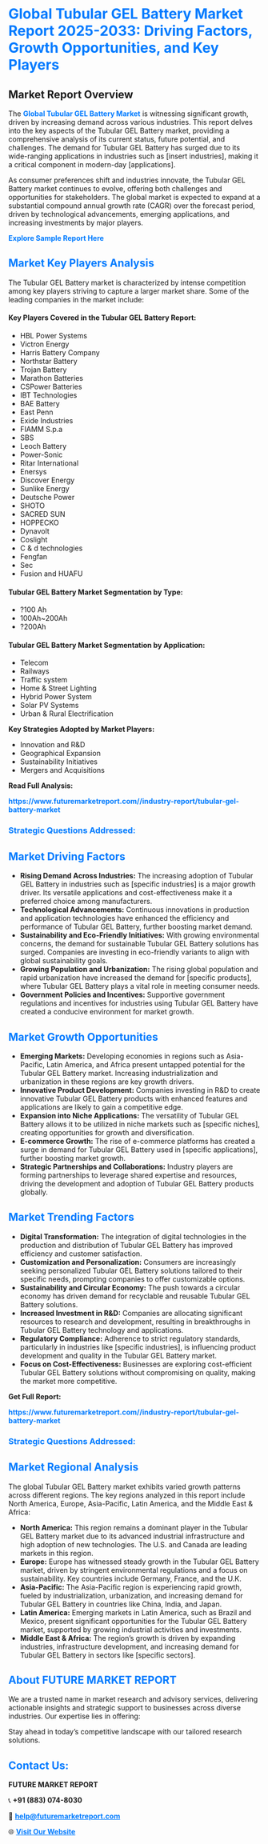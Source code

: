 <h1 style="color: #007BFF;">Global Tubular GEL Battery Market Report 2025-2033: Driving Factors, Growth Opportunities, and Key Players</h1>

<section id="overview">
<h2>Market Report Overview</h2>
<p>The <a href="https://www.futuremarketreport.com//industry-report/tubular-gel-battery-market" style="color: #007BFF; text-decoration: none;"><strong>Global Tubular GEL Battery Market</strong></a> is witnessing significant growth, driven by increasing demand across various industries. This report delves into the key aspects of the Tubular GEL Battery market, providing a comprehensive analysis of its current status, future potential, and challenges. The demand for Tubular GEL Battery has surged due to its wide-ranging applications in industries such as [insert industries], making it a critical component in modern-day [applications].</p>
<p>As consumer preferences shift and industries innovate, the Tubular GEL Battery market continues to evolve, offering both challenges and opportunities for stakeholders. The global market is expected to expand at a substantial compound annual growth rate (CAGR) over the forecast period, driven by technological advancements, emerging applications, and increasing investments by major players.</p>
</section>

<section id="overview">
<p><a href="https://www.futuremarketreport.com//request-sample/reportId=50485" style="color: #007BFF; text-decoration: none;"><strong>Explore Sample Report Here</strong></a></p>
</section>

<section id="key-players">
<h2 style="color: #007BFF;">Market Key Players Analysis</h2>
<p>The Tubular GEL Battery market is characterized by intense competition among key players striving to capture a larger market share. Some of the leading companies in the market include:</p>
<h4>Key Players Covered in the Tubular GEL Battery Report:</h4>
<ul><li>HBL Power Systems</li><li>Victron Energy</li><li>Harris Battery Company</li><li>Northstar Battery</li><li>Trojan Battery</li><li>Marathon Batteries</li><li>CSPower Batteries</li><li>IBT Technologies</li><li>BAE Battery</li><li>East Penn</li><li>Exide Industries</li><li>FIAMM S.p.a</li><li>SBS</li><li>Leoch Battery</li><li>Power-Sonic</li><li>Ritar International</li><li>Enersys</li><li>Discover Energy</li><li>Sunlike Energy</li><li>Deutsche Power</li><li>SHOTO</li><li>SACRED SUN</li><li>HOPPECKO</li><li>Dynavolt</li><li>Coslight</li><li>C &amp; d technologies</li><li>Fengfan</li><li>Sec</li><li>Fusion and HUAFU</li></ul>
<h4>Tubular GEL Battery Market Segmentation by Type:</h4>
<ul><li>?100 Ah</li><li>100Ah~200Ah</li><li>?200Ah</li></ul>

<h4>Tubular GEL Battery Market Segmentation by Application:</h4>
<ul><li>Telecom</li><li>Railways</li><li>Traffic system</li><li>Home &amp; Street Lighting</li><li>Hybrid Power System</li><li>Solar PV Systems</li><li>Urban &amp; Rural Electrification</li></ul>
<p><strong>Key Strategies Adopted by Market Players:</strong></p>
<ul>
<li>Innovation and R&D</li>
<li>Geographical Expansion</li>
<li>Sustainability Initiatives</li>
<li>Mergers and Acquisitions</li>
</ul>
</section>

<section>
<p><strong>Read Full Analysis: </strong></p><a href="https://www.futuremarketreport.com//industry-report/tubular-gel-battery-market" style="color: #007BFF; text-decoration: none;"><strong>https://www.futuremarketreport.com//industry-report/tubular-gel-battery-market</strong></a>
<h3 style="color: #007BFF;">Strategic Questions Addressed:</h3>
</section>

<section id="driving-factors">
<h2 style="color: #007BFF;">Market Driving Factors</h2>
<ul>
<li><strong>Rising Demand Across Industries:</strong> The increasing adoption of Tubular GEL Battery in industries such as [specific industries] is a major growth driver. Its versatile applications and cost-effectiveness make it a preferred choice among manufacturers.</li>
<li><strong>Technological Advancements:</strong> Continuous innovations in production and application technologies have enhanced the efficiency and performance of Tubular GEL Battery, further boosting market demand.</li>
<li><strong>Sustainability and Eco-Friendly Initiatives:</strong> With growing environmental concerns, the demand for sustainable Tubular GEL Battery solutions has surged. Companies are investing in eco-friendly variants to align with global sustainability goals.</li>
<li><strong>Growing Population and Urbanization:</strong> The rising global population and rapid urbanization have increased the demand for [specific products], where Tubular GEL Battery plays a vital role in meeting consumer needs.</li>
<li><strong>Government Policies and Incentives:</strong> Supportive government regulations and incentives for industries using Tubular GEL Battery have created a conducive environment for market growth.</li>
</ul>
</section>

<section id="growth-opportunities">
<h2 style="color: #007BFF;">Market Growth Opportunities</h2>
<ul>
<li><strong>Emerging Markets:</strong> Developing economies in regions such as Asia-Pacific, Latin America, and Africa present untapped potential for the Tubular GEL Battery market. Increasing industrialization and urbanization in these regions are key growth drivers.</li>
<li><strong>Innovative Product Development:</strong> Companies investing in R&D to create innovative Tubular GEL Battery products with enhanced features and applications are likely to gain a competitive edge.</li>
<li><strong>Expansion into Niche Applications:</strong> The versatility of Tubular GEL Battery allows it to be utilized in niche markets such as [specific niches], creating opportunities for growth and diversification.</li>
<li><strong>E-commerce Growth:</strong> The rise of e-commerce platforms has created a surge in demand for Tubular GEL Battery used in [specific applications], further boosting market growth.</li>
<li><strong>Strategic Partnerships and Collaborations:</strong> Industry players are forming partnerships to leverage shared expertise and resources, driving the development and adoption of Tubular GEL Battery products globally.</li>
</ul>
</section>

<section id="trending-factors">
<h2 style="color: #007BFF;">Market Trending Factors</h2>
<ul>
<li><strong>Digital Transformation:</strong> The integration of digital technologies in the production and distribution of Tubular GEL Battery has improved efficiency and customer satisfaction.</li>
<li><strong>Customization and Personalization:</strong> Consumers are increasingly seeking personalized Tubular GEL Battery solutions tailored to their specific needs, prompting companies to offer customizable options.</li>
<li><strong>Sustainability and Circular Economy:</strong> The push towards a circular economy has driven demand for recyclable and reusable Tubular GEL Battery solutions.</li>
<li><strong>Increased Investment in R&D:</strong> Companies are allocating significant resources to research and development, resulting in breakthroughs in Tubular GEL Battery technology and applications.</li>
<li><strong>Regulatory Compliance:</strong> Adherence to strict regulatory standards, particularly in industries like [specific industries], is influencing product development and quality in the Tubular GEL Battery market.</li>
<li><strong>Focus on Cost-Effectiveness:</strong> Businesses are exploring cost-efficient Tubular GEL Battery solutions without compromising on quality, making the market more competitive.</li>
</ul>
</section>

<section>
<p><strong>Get Full Report: </strong></p><a href="https://www.futuremarketreport.com//industry-report/tubular-gel-battery-market" style="color: #007BFF; text-decoration: none;"><strong>https://www.futuremarketreport.com//industry-report/tubular-gel-battery-market</strong></a>
<h3 style="color: #007BFF;">Strategic Questions Addressed:</h3>
</section>


<section id="regional-analysis">
<h2 style="color: #007BFF;">Market Regional Analysis</h2>
<p>The global Tubular GEL Battery market exhibits varied growth patterns across different regions. The key regions analyzed in this report include North America, Europe, Asia-Pacific, Latin America, and the Middle East & Africa:</p>
<ul>
<li><strong>North America:</strong> This region remains a dominant player in the Tubular GEL Battery market due to its advanced industrial infrastructure and high adoption of new technologies. The U.S. and Canada are leading markets in this region.</li>
<li><strong>Europe:</strong> Europe has witnessed steady growth in the Tubular GEL Battery market, driven by stringent environmental regulations and a focus on sustainability. Key countries include Germany, France, and the U.K.</li>
<li><strong>Asia-Pacific:</strong> The Asia-Pacific region is experiencing rapid growth, fueled by industrialization, urbanization, and increasing demand for Tubular GEL Battery in countries like China, India, and Japan.</li>
<li><strong>Latin America:</strong> Emerging markets in Latin America, such as Brazil and Mexico, present significant opportunities for the Tubular GEL Battery market, supported by growing industrial activities and investments.</li>
<li><strong>Middle East & Africa:</strong> The region’s growth is driven by expanding industries, infrastructure development, and increasing demand for Tubular GEL Battery in sectors like [specific sectors].</li>
</ul>
</section>

<footer>
<h2 style="color: #007BFF;">About FUTURE MARKET REPORT</h2>
<p>We are a trusted name in market research and advisory services, delivering actionable insights and strategic support to businesses across diverse industries. Our expertise lies in offering:</p>

<p>Stay ahead in today’s competitive landscape with our tailored research solutions.</p>

<h2 style="color: #007BFF;">Contact Us:</h2>
<p><strong>FUTURE MARKET REPORT</strong></p>
<p>📞 <strong>+91 (883) 074-8030</strong></p>
<p>📧 <strong><a href="mailto:help@futuremarketreport.com" style="color: #007BFF;">help@futuremarketreport.com</a></strong></p>
<p>🌐 <strong><a href="https://www.futuremarketreport.com/" style="color: #007BFF;">Visit Our Website</a></strong></p>
</footer>